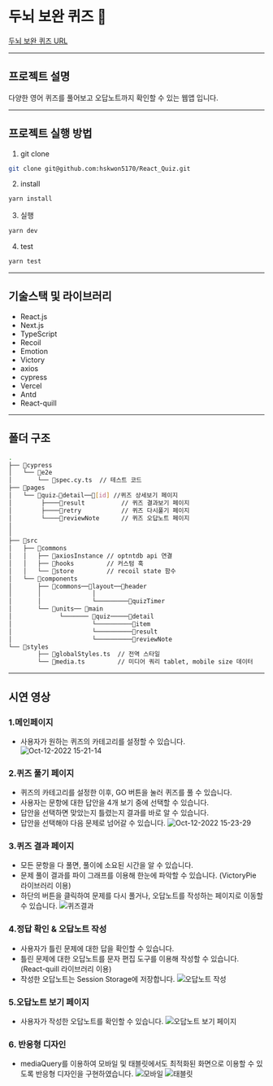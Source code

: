 # 두뇌 보완 퀴즈 🧠


[두뇌 보완 퀴즈 URL](https://reactquiz-virid.vercel.app/)

---

## 프로젝트 설명
다양한 영어 퀴즈를 풀어보고 오답노트까지 확인할 수 있는 웹앱 입니다.

---

## 프로젝트 실행 방법

1. git clone

```bash
git clone git@github.com:hskwon5170/React_Quiz.git
```

2. install

```bash
yarn install
```

3. 실행

```bash
yarn dev
```

4. test

```bash
yarn test
```

---

## 기술스택 및 라이브러리

- React.js
- Next.js
- TypeScript
- Recoil
- Emotion
- Victory
- axios
- cypress
- Vercel
- Antd
- React-quill

---

## 폴더 구조

```bash
.
├── 📂cypress
│   └── 📂e2e
│       └── 📜spec.cy.ts  // 테스트 코드
├── 📂pages
│   └── 📂quiz⎯📂detail──📂[id] //퀴즈 상세보기 페이지
│        ├────📂result          // 퀴즈 결과보기 페이지
│        ├────📂retry           // 퀴즈 다시풀기 페이지
│        └────📂reviewNote      // 퀴즈 오답노트 페이지
│
│
├── 📂src
│   ├── 📂commons
│   │   ├── 📂axiosInstance // optntdb api 연결
│   │   ├── 📂hooks         // 커스텀 훅
│   │   └── 📂store         // recoil state 함수
│   └── 📂components
│       ├── 📂commons──📂layout──📂header
│       │              │
│       │              └─────────📂quizTimer 
│       └── 📂units── 📂main   
│             └─────── 📂quiz─────📂detail
│                      └──────────📂item
│                      └──────────📂result
│                      └──────────📂reviewNote
└── 📂styles
        ├── 📜globalStyles.ts  // 전역 스타일
        └── 📜media.ts         // 미디어 쿼리 tablet, mobile size 데이터
```

---

## 시연 영상
### 1.메인페이지
- 사용자가 원하는 퀴즈의 카테고리를 설정할 수 있습니다.
![Oct-12-2022 15-21-14](https://user-images.githubusercontent.com/104052466/195265324-f70a899d-7d23-44cf-add5-decc833eb038.gif)


### 2.퀴즈 풀기 페이지
- 퀴즈의 카테고리를 설정한 이후, GO 버튼을 눌러 퀴즈를 풀 수 있습니다.
- 사용자는 문항에 대한 답안을 4개 보기 중에 선택할 수 있습니다.
- 답안을 선택하면 맞았는지 틀렸는지 결과를 바로 알 수 있습니다.
- 답안을 선택해야 다음 문제로 넘어갈 수 있습니다.
![Oct-12-2022 15-23-29](https://user-images.githubusercontent.com/104052466/195265710-ce2e46a7-950c-47a8-9b43-d0cdb6b6dd0b.gif)

### 3.퀴즈 결과 페이지
- 모든 문항을 다 풀면, 풀이에 소요된 시간을 알 수 있습니다.
- 문제 풀이 결과를 파이 그래프를 이용해 한눈에 파악할 수 있습니다. (VictoryPie 라이브러리 이용)
- 하단의 버튼을 클릭하여 문제를 다시 풀거나, 오답노트를 작성하는 페이지로 이동할 수 있습니다.
![퀴즈결과](https://user-images.githubusercontent.com/104052466/195266100-30470eb4-3b3f-4dce-9ba2-33f508b576b1.gif)

### 4.정답 확인 & 오답노트 작성
- 사용자가 틀린 문제에 대한 답을 확인할 수 있습니다.
- 틀린 문제에 대한 오답노트를 문자 편집 도구를 이용해 작성할 수 있습니다. (React-quill 라이브러리 이용)
- 작성한 오답노트는 Session Storage에 저장합니다.
![오답노트 작성](https://user-images.githubusercontent.com/104052466/195266351-1d95403d-06a2-4631-970f-8c8bdae5cc87.gif)

### 5.오답노트 보기 페이지
- 사용자가 작성한 오답노트를 확인할 수 있습니다.
![오답노트 보기 페이지](https://user-images.githubusercontent.com/104052466/195266648-66c92ae7-e67f-485d-8f96-3d9b0cb17f45.gif)

### 6. 반응형 디자인
- mediaQuery를 이용하여 모바일 및 태블릿에서도 최적화된 화면으로 이용할 수 있도록 반응형 디자인을 구현하였습니다.
![모바일](https://user-images.githubusercontent.com/104052466/195269901-8c59133c-90cf-4899-849c-3f2cf5031f7a.gif)
![태블릿](https://user-images.githubusercontent.com/104052466/195270372-df0c58d4-31cf-4105-9df9-725aa4ea3452.gif)





